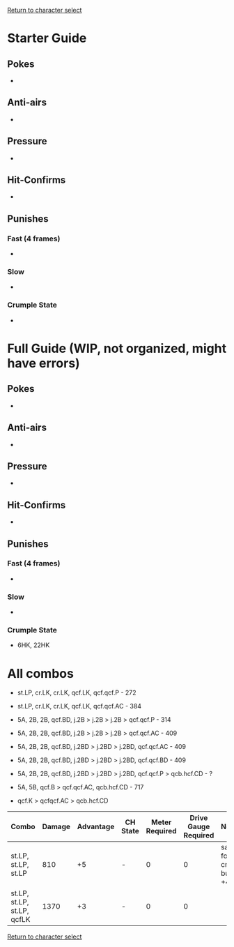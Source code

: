 [Return to character select](./index.md)  

# Starter Guide

## Pokes

- 

## Anti-airs

-  

## Pressure

- 
## Hit-Confirms

- 

## Punishes

### Fast (4 frames)

-  

### Slow

- 

### Crumple State

- 

# Full Guide (WIP, not organized, might have errors)

## Pokes

- 

## Anti-airs

- 

## Pressure

- 

## Hit-Confirms

- 

## Punishes

### Fast (4 frames)

- 

### Slow

- 

### Crumple State

- 6HK, 22HK  

# All combos

- st.LP, cr.LK, cr.LK, qcf.LK, qcf.qcf.P - 272
- st.LP, cr.LK, cr.LK, qcf.LK, qcf.qcf.AC - 384
- 5A, 2B, 2B, qcf.BD, j.2B > j.2B > j.2B > qcf.qcf.P - 314
- 5A, 2B, 2B, qcf.BD, j.2B > j.2B > j.2B > qcf.qcf.AC - 409
- 5A, 2B, 2B, qcf.BD, j.2BD > j.2BD > j.2BD, qcf.qcf.AC - 409
- 5A, 2B, 2B, qcf.BD, j.2BD > j.2BD > j.2BD, qcf.qcf.BD - 409
- 5A, 2B, 2B, qcf.BD, j.2BD > j.2BD > j.2BD, qcf.qcf.P > qcb.hcf.CD - ?
- 5A, 5B, qcf.B > qcf.qcf.AC, qcb.hcf.CD - 717



- qcf.K > qcfqcf.AC > qcb.hcf.CD


| Combo                      | Damage | Advantage | CH State | Meter Required | Drive Gauge Required | Notes                 |
| -------------------------- | ------ | --------- | -------- | -------------- | -------------------- | --------------------- |
| st.LP, st.LP, st.LP        | 810    | +5        | -        | 0              | 0                    | same for cr.LP but +4 |
| st.LP, st.LP, st.LP, qcfLK | 1370   | +3        | -        | 0              | 0                    |                       |


[Return to character select](./index.md)  

